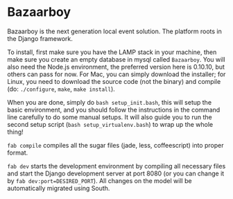 # Bazaarboy

  Bazaarboy is the next generation local event solution. The platform roots in the Django framework.

  To install, first make sure you have the LAMP stack in your machine, then make sure you create an empty database in mysql called `Bazaarboy`. You will also need the Node.js environment, the preferred version here is 0.10.10, but others can pass for now. For Mac, you can simply download the installer; for Linux, you need to download the source code (not the binary) and compile (do: `./configure`, `make`, `make install`).

  When you are done, simply do `bash setup_init.bash`, this will setup the basic environment, and you should follow the instructions in the command line carefully to do some manual setups. It will also guide you to run the second setup script (`bash setup_virtualenv.bash`) to wrap up the whole thing!

  `fab compile` compiles all the sugar files (jade, less, coffeescript) into proper format.
  
  `fab dev` starts the development environment by compiling all necessary files and start the Django development server at port 8080 (or you can change it by `fab dev:port=DESIRED_PORT`). All changes on the model will be automatically migrated using South.